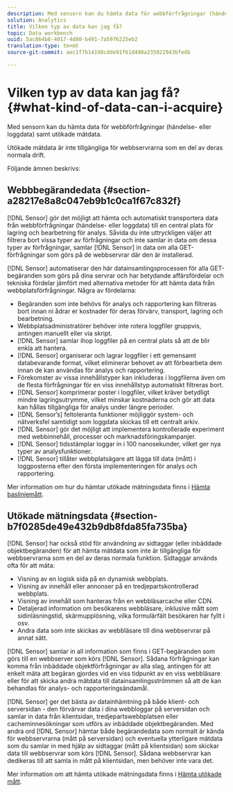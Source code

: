 ```yaml
---
description: Med sensorn kan du hämta data för webbförfrågningar (händelse- eller loggdata) samt utökade mätdata.
solution: Analytics
title: Vilken typ av data kan jag få?
topic: Data workbench
uuid: 5ac864b8-4017-4d80-b491-7a5976225eb2
translation-type: tm+mt
source-git-commit: aec1f7b14198cdde91f61d490a235022943bfedb

---
```



# Vilken typ av data kan jag få?{#what-kind-of-data-can-i-acquire}

Med sensorn kan du hämta data för webbförfrågningar (händelse- eller loggdata) samt utökade mätdata.

Utökade mätdata är inte tillgängliga för webbservrarna som en del av deras normala drift.

Följande ämnen beskrivs:

## Webbbegärandedata {#section-a28217e8a8c047eb9b1c0ca1f67c832f}

[!DNL Sensor] gör det möjligt att hämta och automatiskt transportera data från webbförfrågningar (händelse- eller loggdata) till en central plats för lagring och bearbetning för analys. Såvida du inte uttryckligen väljer att filtrera bort vissa typer av förfrågningar och inte samlar in data om dessa typer av förfrågningar, samlar [!DNL Sensor] in data om alla GET-förfrågningar som görs på de webbservrar där den är installerad.

[!DNL Sensor] automatiserar den här datainsamlingsprocessen för alla GET-begäranden som görs på dina servrar och har betydande affärsfördelar och tekniska fördelar jämfört med alternativa metoder för att hämta data från webbplatsförfrågningar. Några av fördelarna:

* Begäranden som inte behövs för analys och rapportering kan filtreras bort innan ni ådrar er kostnader för deras förvärv, transport, lagring och bearbetning.
* Webbplatsadministratörer behöver inte rotera loggfiler gruppvis, antingen manuellt eller via skript.
* [!DNL Sensor] samlar ihop loggfiler på en central plats så att de blir enkla att hantera.
* [!DNL Sensor] organiserar och lagrar loggfiler i ett gemensamt databevarande format, vilket eliminerar behovet av att förbearbeta dem innan de kan användas för analys och rapportering.
* Förekomster av vissa innehållstyper kan inkluderas i loggfilerna även om de flesta förfrågningar för en viss innehållstyp automatiskt filtreras bort.
* [!DNL Sensor] komprimerar poster i loggfiler, vilket kräver betydligt mindre lagringsutrymme, vilket minskar kostnaderna och gör att data kan hållas tillgängliga för analys under längre perioder.
* [!DNL Sensor’s] feltoleranta funktioner möjliggör system- och nätverksfel samtidigt som loggdata skickas till ett centralt arkiv.
* [!DNL Sensor] gör det möjligt att implementera kontrollerade experiment med webbinnehåll, processer och marknadsföringskampanjer.
* [!DNL Sensor] tidsstämplar loggar in i 100 nanosekunder, vilket ger nya typer av analysfunktioner.
* [!DNL Sensor] tillåter webbplatsägare att lägga till data (mått) i loggposterna efter den första implementeringen för analys och rapportering.

Mer information om hur du hämtar utökade mätningsdata finns i [Hämta baslinjemått](../../home/c-undst-pg-tag/c-acq-bsln-msmts/c-acq-bsln-msmts.md#concept-ed9b4b21693a4bafac75d60708b9b6fe).

## Utökade mätningsdata {#section-b7f0285de49e432b9db8fda85fa735ba}

[!DNL Sensor] har också stöd för användning av sidtaggar (eller inbäddade objektbegäranden) för att hämta mätdata som inte är tillgängliga för webbservrarna som en del av deras normala funktion. Sidtaggar används ofta för att mäta:

* Visning av en logisk sida på en dynamisk webbplats.
* Visning av innehåll eller annonser på en tredjepartskontrollerad webbplats.
* Visning av innehåll som hanteras från en webbläsarcache eller CDN.
* Detaljerad information om besökarens webbläsare, inklusive mått som sidinläsningstid, skärmupplösning, vilka formulärfält besökaren har fyllt i osv.
* Andra data som inte skickas av webbläsare till dina webbservrar på annat sätt.

[!DNL Sensor] samlar in all information som finns i GET-begäranden som görs till en webbserver som körs [!DNL Sensor]. Sådana förfrågningar kan komma från inbäddade objektförfrågningar av alla slag, antingen för att enkelt mäta att begäran gjordes vid en viss tidpunkt av en viss webbläsare eller för att skicka andra mätdata till datainsamlingsströmmen så att de kan behandlas för analys- och rapporteringsändamål.

[!DNL Sensor] ger det bästa av datainhämtning på både klient- och serversidan - den förvärvar data i dina webbloggar på serversidan och samlar in data från klientsidan, tredjepartswebbplatsen eller cacheminnesökningar som utförs av inbäddade objektbegäranden. Med andra ord [!DNL Sensor] hämtar både begärandedata som normalt är kända för webbservrarna (mått på serversidan) och eventuella ytterligare mätdata som du samlar in med hjälp av sidtaggar (mått på klientsidan) som skickar data till webbservrar som körs [!DNL Sensor]. Sådana webbservrar kan dedikeras till att samla in mått på klientsidan, men behöver inte vara det.

Mer information om att hämta utökade mätningsdata finns i [Hämta utökade mått](../../home/c-undst-pg-tag/c-acq-ext-msmt/c-acq-ext-msmt.md#concept-d171a6d2bde843cdb65bcfe69c6a4944).
